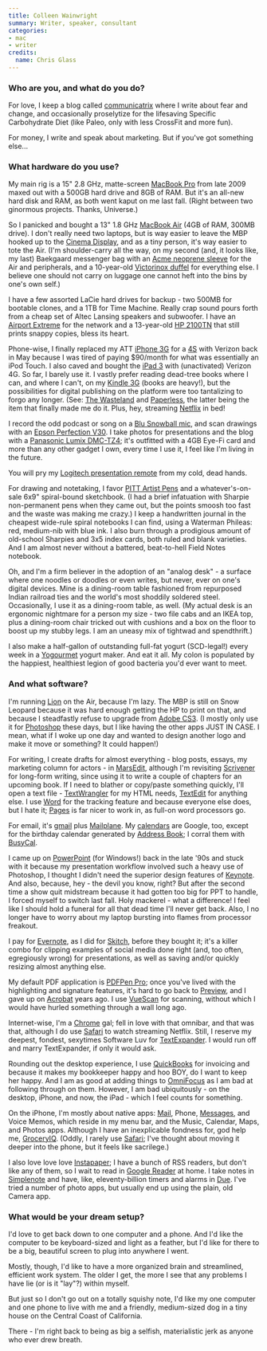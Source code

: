 ```yaml
---
title: Colleen Wainwright
summary: Writer, speaker, consultant
categories:
- mac
- writer
credits:
  name: Chris Glass
---
```


### Who are you, and what do you do?

For love, I keep a blog called [communicatrix](http://communicatrix.com/ "Colleen's website.") where I write about fear and change, and occasionally proselytize for the lifesaving Specific Carbohydrate Diet (like Paleo, only with less CrossFit and more fun).

For money, I write and speak about marketing. But if you've got something else...

### What hardware do you use?

My main rig is a 15" 2.8 GHz, matte-screen [MacBook Pro][macbook-pro] from late 2009 maxed out with a 500GB hard drive and 8GB of RAM. But it's an all-new hard disk and RAM, as both went kaput on me last fall. (Right between two ginormous projects. Thanks, Universe.)

So I panicked and bought a 13" 1.8 GHz [MacBook Air][macbook-air] (4GB of RAM, 300MB drive). I don't really need two laptops, but is way easier to leave the MBP hooked up to the [Cinema Display][cinema-display], and as a tiny person, it's way easier to tote the Air. (I'm shoulder-carry all the way, on my second (and, it looks like, my last) Baekgaard messenger bag with an [Acme neoprene sleeve][the-skinny-sleeve-macbook-air] for the Air and peripherals, and a 10-year-old [Victorinox duffel][wt-duffel] for everything else. I believe one should not carry on luggage one cannot heft into the bins by one's own self.)

I have a few assorted LaCie hard drives for backup - two 500MB for bootable clones, and a 1TB for Time Machine. Really crap sound pours forth from a cheap set of Altec Lansing speakers and subwoofer. I have an [Airport Extreme][airport-extreme] for the network and a 13-year-old [HP 2100TN][laserjet-2100tn] that still prints snappy copies, bless its heart.

Phone-wise, I finally replaced my ATT [iPhone 3G][iphone-3g] for a [4S][iphone-4s] with Verizon back in May because I was tired of paying $90/month for what was essentially an iPod Touch. I also caved and bought the [iPad 3][ipad-3] with (unactivated) Verizon 4G. So far, I barely use it. I vastly prefer reading dead-tree books where I can, and where I can't, on my [Kindle 3G][kindle] (books are heavy!), but the possibilities for digital publishing on the platform were too tantalizing to forgo any longer. (See: [The Wasteland][the-waste-land-ios] and [Paperless][paperless-field-guide], the latter being the item that finally made me do it. Plus, hey, streaming [Netflix][] in bed!

I record the odd podcast or song on a [Blu Snowball mic][snowball], and scan drawings with an [Epson Perfection V30][perfection-v30]. I take photos for presentations and the blog with a [Panasonic Lumix DMC-TZ4][lumix-dmc-tz4]; it's outfitted with a 4GB Eye-Fi card and more than any other gadget I own, every time I use it, I feel like I'm living in the future. 

You will pry my [Logitech presentation remote][2.4-ghz-cordless-presenter] from my cold, dead hands.

For drawing and notetaking, I favor [PITT Artist Pens][pitt-artist] and a whatever's-on-sale 6x9" spiral-bound sketchbook. (I had a brief infatuation with Sharpie non-permanent pens when they came out, but the points smoosh too fast and the waste was making me crazy.) I keep a handwritten journal in the cheapest wide-rule spiral notebooks I can find, using a Waterman Phileas: red, medium-nib with blue ink. I also burn through a prodigious amount of old-school Sharpies and 3x5 index cards, both ruled and blank varieties. And I am almost never without a battered, beat-to-hell Field Notes notebook.

Oh, and I'm a firm believer in the adoption of an "analog desk" - a surface where one noodles or doodles or even writes, but never, ever on one's digital devices. Mine is a dining-room table fashioned from repurposed Indian railroad ties and the world's most shoddily soldered steel. Occasionally, I use it as a dining-room table, as well. (My actual desk is an ergonomic nightmare for a person my size - two file cabs and an IKEA top, plus a dining-room chair tricked out with cushions and a box on the floor to boost up my stubby legs. I am an uneasy mix of tightwad and spendthrift.)

I also make a half-gallon of outstanding full-fat yogurt (SCD-legal!) every week in a [Yogourmet][] yogurt maker. And eat it all. My colon is populated by the happiest, healthiest legion of good bacteria you'd ever want to meet.

### And what software?

I'm running [Lion][macos] on the Air, because I'm lazy. The MBP is still on Snow Leopard because it was hard enough getting the HP to print on that, and because I steadfastly refuse to upgrade from [Adobe CS3][creative-suite]. (I mostly only use it for [Photoshop][] these days, but I like having the other apps JUST IN CASE. I mean, what if I woke up one day and wanted to design another logo and make it move or something? It could happen!)

For writing, I create drafts for almost everything - blog posts, essays, my marketing column for actors - in [MarsEdit][], although I'm revisiting [Scrivener][] for long-form writing, since using it to write a couple of chapters for an upcoming book. If I need to blather or copy/paste something quickly, I'll open a text file - [TextWrangler][] for my HTML needs, [TextEdit][] for anything else. I use [Word][] for the tracking feature and because everyone else does, but I hate it; [Pages][] is far nicer to work in, as full-on word processors go.

For email, it's [gmail][] plus [Mailplane][]. My [calendars][google-calendar] are Google, too, except for the birthday calendar generated by [Address Book][address-book]; I corral them with [BusyCal][]. 

I came up on [PowerPoint][] (for Windows!) back in the late '90s and stuck with it because my presentation workflow involved such a heavy use of Photoshop, I thought I didn't need the superior design features of [Keynote][]. And also, because, hey - the devil you know, right? But after the second time a show quit midstream because it had gotten too big for PPT to handle, I forced myself to switch last fall. Holy mackerel - what a difference! I feel like I should hold a funeral for all that dead time I'll never get back. Also, I no longer have to worry about my laptop bursting into flames from processor freakout.

I pay for [Evernote][], as I did for [Skitch][], before they bought it; it's a killer combo for clipping examples of social media done right (and, too often, egregiously wrong) for presentations, as well as saving and/or quickly resizing almost anything else. 

My default PDF application is [PDFPen Pro][pdfpenpro]; once you've lived with the highlighting and signature features, it's hard to go back to [Preview][], and I gave up on [Acrobat][] years ago. I use [VueScan][] for scanning, without which I would have hurled something through a wall long ago.

Internet-wise, I'm a [Chrome][] gal; fell in love with that omnibar, and that was that, although I do use [Safari][] to watch streaming Netflix. Still, I reserve my deepest, fondest, sexytimes Software Luv for [TextExpander][]. I would run off and marry TextExpander, if only it would ask.

Rounding out the desktop experience, I use [QuickBooks][] for invoicing and because it makes my bookkeeper happy and hoo BOY, do I want to keep her happy. And I am as good at adding things to [OmniFocus][] as I am bad at following through on them. However, I am bad ubiquitously - on the desktop, iPhone, and now, the iPad - which I feel counts for something.

On the iPhone, I'm mostly about native apps: [Mail][mail-ios], Phone, [Messages][messages-ios], and Voice Memos, which reside in my menu bar, and the Music, Calendar, Maps, and Photos apps. Although I have an inexplicable fondness for, god help me, [GroceryIQ][grocery-iq-ios]. (Oddly, I rarely use [Safari][safari-ios]; I've thought about moving it deeper into the phone, but it feels like sacrilege.) 

I also love love love [Instapaper][]; I have a bunch of RSS readers, but don't like any of them, so I wait to read in [Google Reader][google-reader] at home. I take notes in [Simplenote][simplenote-ios] and have, like, eleventy-billion timers and alarms in [Due][due-ios]. I've tried a number of photo apps, but usually end up using the plain, old Camera app. 

### What would be your dream setup?

I'd love to get back down to one computer and a phone. And I'd like the computer to be keyboard-sized and light as a feather, but I'd like for there to be a big, beautiful screen to plug into anywhere I went.

Mostly, though, I'd like to have a more organized brain and streamlined, efficient work system. The older I get, the more I see that any problems I have lie (or is it "lay"?) within myself.

But just so I don't go out on a totally squishy note, I'd like my one computer and one phone to live with me and a friendly, medium-sized dog in a tiny house on the Central Coast of California. 

There - I'm right back to being as big a selfish, materialistic jerk as anyone who ever drew breath.

[2.4-ghz-cordless-presenter]: https://www.amazon.com/Logitech-2-4-Cordless-Presenter-Black/dp/B0007KVK8E "A cordless presenter."
[acrobat]: https://acrobat.adobe.com/us/en/acrobat.html "Software for creating and editing PDF documents."
[address-book]: https://support.apple.com/en-us/HT201728 "A contacts application included with Mac OS X."
[airport-extreme]: https://en.wikipedia.org/wiki/AirPort_Extreme "A wireless access point."
[busycal]: http://www.busymac.com/busycal/ "Advanced calendar software for Mac OS X."
[chrome]: https://www.google.com/intl/en/chrome/browser/ "A WebKit-based browser, where each tab runs in its own thread."
[cinema-display]: https://en.wikipedia.org/wiki/Apple_Cinema_Display "An LCD display."
[creative-suite]: https://www.adobe.com/creativecloud.html "A collection of design tools."
[due-ios]: https://www.dueapp.com/ "A to-do app."
[evernote]: https://evernote.com/ "Online software for capturing notes."
[gmail]: https://mail.google.com/mail/ "Web-based email."
[google-calendar]: https://en.wikipedia.org/wiki/Google_Calendar "A web-based calendar client."
[google-reader]: https://en.wikipedia.org/wiki/Google_Reader "A web-based feed reader."
[grocery-iq-ios]: http://www.groceryiq.com/ "An app for the grocery planning service."
[instapaper]: https://www.instapaper.com/ "A web tool for saving pages to read later."
[ipad-3]: https://www.apple.com/ipad/ "A tablet device with a retina display."
[iphone-3g]: https://en.wikipedia.org/wiki/IPhone_3G "A smartphone."
[iphone-4s]: https://en.wikipedia.org/wiki/IPhone_4S "A smartphone."
[keynote]: https://www.apple.com/keynote/ "Presentation software for the Mac."
[kindle]: https://www.amazon.com/Kindle-Ereader-ebook-reader/dp/B007HCCNJU "A digital book reader."
[laserjet-2100tn]: https://www.amazon.com/HP-2100-TN-LaserJet-Printer/dp/B00000JFNM "A laser printer."
[lumix-dmc-tz4]: https://shop.panasonic.com/shop/model/DMC-TZ4K "An 8.1 megapixel digital camera."
[macbook-air]: https://www.apple.com/macbook-air/ "A very thin laptop."
[macbook-pro]: https://www.apple.com/macbook-pro/ "A laptop."
[macos]: https://en.wikipedia.org/wiki/MacOS "An operating system for Mac hardware."
[mail-ios]: https://www.apple.com/ios/ios-10/ "A mail client included with iOS."
[mailplane]: https://mailplaneapp.com/ "A Mac desktop client for Gmail."
[marsedit]: https://red-sweater.com/marsedit/ "A weblog editor for the Mac."
[messages-ios]: https://support.apple.com/explore/messages "A messaging app."
[netflix]: https://www.netflix.com/ "A movie rental and streaming service."
[omnifocus]: https://www.omnigroup.com/omnifocus/ "Task management software for the Mac."
[pages]: https://www.apple.com/pages/ "A Mac word processor and layout tool from Apple."
[paperless-field-guide]: http://macsparky.com/paperless/ "A digital book about going paperless"
[pdfpenpro]: https://smilesoftware.com/pdfpenpro "A PDF editing tool for the Mac."
[perfection-v30]: https://www.amazon.com/Epson-B11B193141-Perfection-Photo-Scanner/dp/B001P3PSVC "A scanner."
[photoshop]: https://www.adobe.com/products/photoshop.html "A bitmap image editor."
[pitt-artist]: https://www.amazon.com/Pitt-Artist-Pens-Wallet-Styles/dp/B000TKEZDO "A pen."
[powerpoint]: https://products.office.com/en-us/powerpoint "Presentation software."
[preview]: https://en.wikipedia.org/wiki/Preview_(Mac_OS) "An image viewer included with Mac OS X."
[quickbooks]: https://quickbooks.intuit.com/ "Business accounting software for Windows."
[safari-ios]: https://en.wikipedia.org/wiki/Safari_(web_browser)#iOS-specific_features "A web browser included with iOS."
[safari]: https://www.apple.com/safari/ "A fast web browser."
[scrivener]: http://literatureandlatte.com/scrivener.php "A Mac text editor aimed at writers."
[simplenote-ios]: https://itunes.apple.com/us/app/simplenote/id289429962 "A note app with cloud syncing."
[skitch]: https://evernote.com/skitch/ "An always-on image editor for the Mac."
[snowball]: http://bluemic.com/snowball/ "A USB microphone."
[textedit]: https://support.apple.com/en-us/HT2523 "A text editor included with Mac OS X."
[textexpander]: https://smilesoftware.com/textexpander "A Mac app for adding custom abbreviations for often-used text."
[textwrangler]: http://www.barebones.com/products/textwrangler/ "A free, powerful text editor for the Mac."
[the-skinny-sleeve-macbook-air]: https://www.acmemade.com/laptop-cases/the-skinny-sleeve-macbook "A neoprene sleeve for the laptop."
[the-waste-land-ios]: http://thewasteland.touchpress.com/?tpnav=1 "An app version of T.S. Eliot's poem with extra features."
[vuescan]: https://www.hamrick.com/ "Scanning software with support for a variety of scanners."
[word]: https://products.office.com/en-us/word "A document editor."
[wt-duffel]: https://www.swissarmy.com/us/app/product/Travel-Gear/Category/Collections/Werks-Traveler-4-0/WT-Duffel/31300503 "A duffel bag."
[yogourmet]: https://www.amazon.com/Yogourmet-104-Electric-Yogurt-Maker/dp/B000N25AGO "An electric yoghurt maker."
